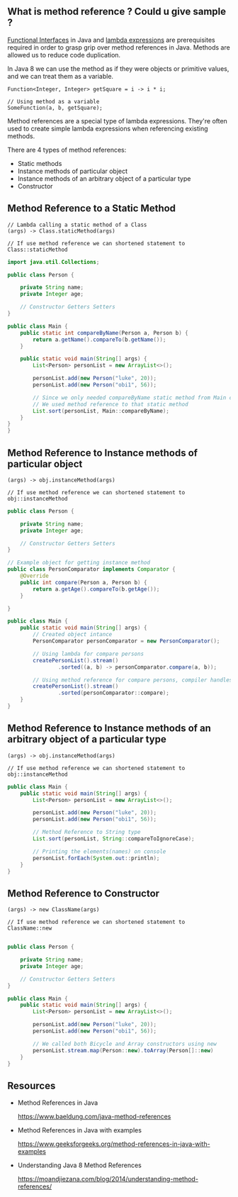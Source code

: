 ## What is method reference ? Could u give sample ?

[Functional Interfaces](https://github.com/Erk-Vural/turkcell-java-articles/tree/main/functional-interfaces) in Java
and [lambda expressions](https://github.com/Erk-Vural/turkcell-java-articles/tree/main/lambda-expressions) are
prerequisites required in order to grasp grip over method references in Java. Methods are allowed us to reduce code
duplication.

In Java 8 we can use the method as if they were objects or primitive values, and we can treat them as a variable.

```
Function<Integer, Integer> getSquare = i -> i * i; 

// Using method as a variable
SomeFunction(a, b, getSquare); 
```

Method references are a special type of lambda expressions. They're often used to create simple lambda expressions when
referencing existing methods.

There are 4 types of method references:

- Static methods
- Instance methods of particular object
- Instance methods of an arbitrary object of a particular type
- Constructor

## Method Reference to a Static Method

```
// Lambda calling a static method of a Class
(args) -> Class.staticMethod(args)

// If use method reference we can shortened statement to
Class::staticMethod
```

```java
import java.util.Collections;

public class Person {

    private String name;
    private Integer age;

    // Constructor Getters Setters
}

public class Main {
    public static int compareByName(Person a, Person b) {
        return a.getName().compareTo(b.getName());
    }

    public static void main(String[] args) {
        List<Person> personList = new ArrayList<>();

        personList.add(new Person("luke", 20));
        personList.add(new Person("obi1", 56));

        // Since we only needed compareByName static method from Main class
        // We used method reference to that static method
        List.sort(personList, Main::compareByName);
    }
}
}
```

## Method Reference to Instance methods of particular object

```
(args) -> obj.instanceMethod(args) 

// If use method reference we can shortened statement to
obj::instanceMethod 
```

```java
public class Person {

    private String name;
    private Integer age;

    // Constructor Getters Setters
}

// Example object for getting instance method
public class PersonComparator implements Comparator {
    @Override
    public int compare(Person a, Person b) {
        return a.getAge().compareTo(b.getAge());
    }

}

public class Main {
    public static void main(String[] args) {
        // Created object intance
        PersonComparator personComparator = new PersonComparator();

        // Using lambda for compare persons
        createPersonList().stream()
                .sorted((a, b) -> personComparator.compare(a, b));

        // Using method reference for compare persons, compiler handles parameter passing for us
        createPersonList().stream()
                .sorted(personComparator::compare);
    }
}
```

## Method Reference to Instance methods of an arbitrary object of a particular type

```
(args) -> obj.instanceMethod(args) 

// If use method reference we can shortened statement to
obj::instanceMethod 
```

```java
public class Main {
    public static void main(String[] args) {
        List<Person> personList = new ArrayList<>();

        personList.add(new Person("luke", 20));
        personList.add(new Person("obi1", 56));

        // Method Reference to String type
        List.sort(personList, String::compareToIgnoreCase);

        // Printing the elements(names) on console
        personList.forEach(System.out::println);
    }
}
```

## Method Reference to Constructor

```
(args) -> new ClassName(args) 

// If use method reference we can shortened statement to
ClassName::new
```

```java

public class Person {

    private String name;
    private Integer age;

    // Constructor Getters Setters
}

public class Main {
    public static void main(String[] args) {
        List<Person> personList = new ArrayList<>();

        personList.add(new Person("luke", 20));
        personList.add(new Person("obi1", 56));

        // We called both Bicycle and Array constructors using new
        personList.stream.map(Person::new).toArray(Person[]::new)
    }
}
```

## Resources

- Method References in Java

  https://www.baeldung.com/java-method-references


- Method References in Java with examples

  https://www.geeksforgeeks.org/method-references-in-java-with-examples


- Understanding Java 8 Method References

  https://moandjiezana.com/blog/2014/understanding-method-references/